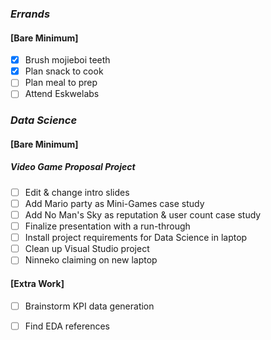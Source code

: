 ### *Errands*
#### [Bare Minimum]
* [x] Brush mojieboi teeth
* [x] Plan snack to cook
* [ ] Plan meal to prep
* [ ] Attend Eskwelabs
### *Data Science*
#### [Bare Minimum]
##### **Video Game Proposal Project**
* [ ] Edit & change intro slides
* [ ] Add Mario party as Mini-Games case study
* [ ] Add No Man's Sky as reputation & user count case study
* [ ] Finalize presentation with a run-through
* [ ] Install project requirements for Data Science in laptop
* [ ] Clean up Visual Studio project
* [ ] Ninneko claiming on new laptop
#### [Extra Work]

* [ ] Brainstorm KPI data generation
* [ ] Find EDA references



